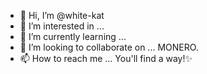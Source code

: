 - 👋 Hi, I’m @white-kat
- 👀 I’m interested in ...
- 🌱 I’m currently learning ... 
- 💞️ I’m looking to collaborate on ... MONERO.
- 📫 How to reach me ... You'll find a way!✨

<!---
white-kat/white-kat is a ✨ special ✨ repository because its `README.md` (this file) appears on your GitHub profile.
You can click the Preview link to take a look at your changes.
--->
